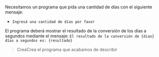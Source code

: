 Necesitamos un programa que pida una cantidad de días con el siguiente mensaje:

 * `Ingresá una cantidad de días por favor`


El programa deberá mostrar el resultado de la conversión de los días a segundos mediante el mensaje:
`El resultado de la conversión de {dias} días a segundos es: {resultado}`

> <span class="mu-i18n es-ar">Creá</span><span class="mu-i18n es">Crea</span> el programa que acabamos de describir

<style>
  .mu-browser {
    display: none;
  }
</style>